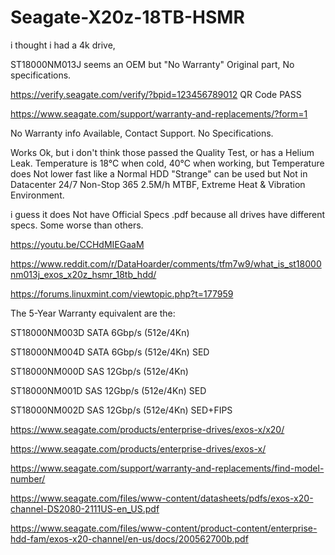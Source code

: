 # Seagate-X20z-18TB-HSMR

i thought i had a 4k drive,

ST18000NM013J
seems an OEM but "No Warranty" Original part, No specifications.

https://verify.seagate.com/verify/?bpid=123456789012
QR Code PASS

https://www.seagate.com/support/warranty-and-replacements/?form=1

No Warranty info Available, Contact Support.
No Specifications.

Works Ok, but i don't think those passed the Quality Test,
or has a Helium Leak.
Temperature is 18°C when cold,
40°C when working, 
but Temperature does Not lower fast like a Normal HDD "Strange"
can be used but Not in Datacenter 24/7 Non-Stop 365 2.5M/h MTBF, Extreme Heat & Vibration Environment.

i guess it does Not have Official Specs .pdf
because all drives have different specs. Some worse than others.

https://youtu.be/CCHdMIEGaaM

https://www.reddit.com/r/DataHoarder/comments/tfm7w9/what_is_st18000nm013j_exos_x20z_hsmr_18tb_hdd/

https://forums.linuxmint.com/viewtopic.php?t=177959

The 5-Year Warranty equivalent are the:

ST18000NM003D SATA 6Gbp/s  (512e/4Kn)

ST18000NM004D SATA 6Gbp/s  (512e/4Kn) SED

ST18000NM000D SAS 12Gbp/s  (512e/4Kn)

ST18000NM001D SAS 12Gbp/s  (512e/4Kn) SED

ST18000NM002D SAS 12Gbp/s  (512e/4Kn) SED+FIPS

https://www.seagate.com/products/enterprise-drives/exos-x/x20/

https://www.seagate.com/products/enterprise-drives/exos-x/

https://www.seagate.com/support/warranty-and-replacements/find-model-number/

https://www.seagate.com/files/www-content/datasheets/pdfs/exos-x20-channel-DS2080-2111US-en_US.pdf

https://www.seagate.com/files/www-content/product-content/enterprise-hdd-fam/exos-x20-channel/en-us/docs/200562700b.pdf
